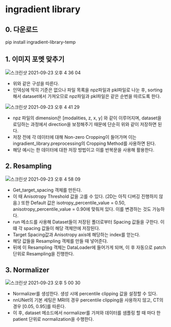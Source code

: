 # ingradient library
 
## 0. 다운로드
pip install ingradient-library-temp

## 1. 이미지 포멧 맞추기
![스크린샷 2021-09-23 오후 4 36 04](https://user-images.githubusercontent.com/87344797/134470205-83603804-7556-402c-833a-1b919b7a16db.png)
- 위와 같은 구성을 따른다.
- 인덱싱에 딱히 기준은 없으나 파일 목록을 npz파일과 pkl파일로 나눈 후, sorting해서 dataset에서 가져오므로 npz파일과 pkl파일은 같은 순번을 따르도록 한다.

![스크린샷 2021-09-23 오후 4 41 29](https://user-images.githubusercontent.com/87344797/134470839-ee7ccc7b-7182-43ac-9425-2f83daa59d1a.png)
- npz 파일의 dimension은 [modalities, z, x, y] 와 같이 이루어지며, dataset을 로딩하는 과정에서 direction을 보정해주기 때문에 단순히 위와 같이 저장하면 된다.
- 저장 전에 각 데이터에 대해 Non-zero Cropping이 들어가며 이는 ingradient_library.preprocessing의 Cropping Method를 사용하면 된다.
- 해당 예시는 한 데이터에 대한 저장 방법이고 이를 반복문을 사용해 활용한다.


## 2. Resampling
![스크린샷 2021-09-23 오후 4 58 09](https://user-images.githubusercontent.com/87344797/134472713-eef1a815-a090-4575-b30b-cf28e726e332.png)

- Get_target_spacing 객체를 만든다.
- 이 때 Anisotropy Threshold 값을 고를 수 있다. (2D는 아직 디버깅 진행하지 않음.) 또한 Default 값은 isotropy_percentile_value = 0.50, anisotropy_percentile_value = 0.90에 맞춰져 있다. 이를 변경하는 것도 가능하다.
- run 메소드를 사용해 Dataset들이 저장된 폴더로부터 Spacing 값들을 구한다. 이 떄 각 spacing 값들이 해당 객체안에 저장된다.
- Target Spacing값과 Anisotropy axis에 해당하는 index를 얻는다.
- 해당 값들을 Resampling 객체를 만들 때 넣어준다.
- 뒤에 이 Resampling 객체는 DataLoader에 들어가게 되며, 이 후 자동으로 patch 단위로 Resampling을 진행한다.


## 3. Normalizer
![스크린샷 2021-09-23 오후 5 00 30](https://user-images.githubusercontent.com/87344797/134472958-d024dce0-c524-4fb9-9e4d-24c9f8a9d30a.png)

- Normalizer를 생성한다. 생성 시에 percentile clipping 값을 설정할 수 있다.
- nnUNet의 기본 세팅은 MRI의 경우 percentile clipping을 사용하지 않고, CT의 경우 [0.05, 0.95]를 따른다.
- 이 후, dataset 메소드에서 normalizer를 가져와 데이터를 샘플링 할 때 마다 한 patient 단위로 normalization을 수행한다.
